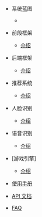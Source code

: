 - 系统蓝图
    - [](README.md)

- 前段框架
    - [介绍](front/front.md)

- 后端框架
    - [介绍](backend/backend.md)

- 推荐系统
    - [介绍](rec/rec.md)

- 人脸识别
    - [介绍](face/face.md)

- 语音识别
    - [介绍](speech/speech.md)

- [游戏引擎]
    - [介绍](game/game.md)

- [使用手册](files/handbook.md)

- [API 文档](files/API.md)

- [FAQ](files/FAQ.md)